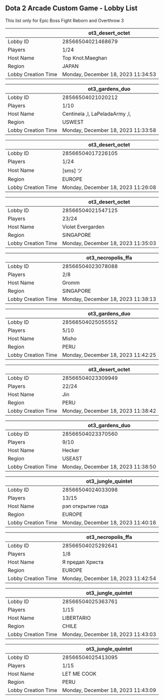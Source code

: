## Dota 2 Arcade Custom Game - Lobby List

This list only for Epic Boss Fight Reborn and Overthrow 3

|  | ot3_desert_octet |
| ------ | ------ |
| Lobby ID | 28566504021468679 |
| Players | 1/24 |
| Host Name | Top Knot.Maeghan |
| Region | JAPAN |
| Lobby Creation Time | Monday, December 18, 2023 11:34:53 |


|  | ot3_gardens_duo |
| ------ | ------ |
| Lobby ID | 28566504021020212 |
| Players | 1/10 |
| Host Name | Centinela ,l, LaPeladaArmy ,l, |
| Region | USWEST |
| Lobby Creation Time | Monday, December 18, 2023 11:33:58 |


|  | ot3_desert_octet |
| ------ | ------ |
| Lobby ID | 28566504017226105 |
| Players | 1/24 |
| Host Name | [sms] ツ |
| Region | EUROPE |
| Lobby Creation Time | Monday, December 18, 2023 11:26:08 |


|  | ot3_desert_octet |
| ------ | ------ |
| Lobby ID | 28566504021547125 |
| Players | 23/24 |
| Host Name | Violet Evergarden |
| Region | SINGAPORE |
| Lobby Creation Time | Monday, December 18, 2023 11:35:03 |


|  | ot3_necropolis_ffa |
| ------ | ------ |
| Lobby ID | 28566504023078088 |
| Players | 2/8 |
| Host Name | Gromm |
| Region | SINGAPORE |
| Lobby Creation Time | Monday, December 18, 2023 11:38:13 |


|  | ot3_gardens_duo |
| ------ | ------ |
| Lobby ID | 28566504025055552 |
| Players | 5/10 |
| Host Name | Misho |
| Region | PERU |
| Lobby Creation Time | Monday, December 18, 2023 11:42:25 |


|  | ot3_desert_octet |
| ------ | ------ |
| Lobby ID | 28566504023309949 |
| Players | 22/24 |
| Host Name | Jin |
| Region | PERU |
| Lobby Creation Time | Monday, December 18, 2023 11:38:42 |


|  | ot3_gardens_duo |
| ------ | ------ |
| Lobby ID | 28566504023370560 |
| Players | 9/10 |
| Host Name | Hecker |
| Region | USEAST |
| Lobby Creation Time | Monday, December 18, 2023 11:38:50 |


|  | ot3_jungle_quintet |
| ------ | ------ |
| Lobby ID | 28566504024033098 |
| Players | 13/15 |
| Host Name | рэп открытие года |
| Region | EUROPE |
| Lobby Creation Time | Monday, December 18, 2023 11:40:16 |


|  | ot3_necropolis_ffa |
| ------ | ------ |
| Lobby ID | 28566504025292641 |
| Players | 1/8 |
| Host Name | Я предал Христа |
| Region | EUROPE |
| Lobby Creation Time | Monday, December 18, 2023 11:42:54 |


|  | ot3_jungle_quintet |
| ------ | ------ |
| Lobby ID | 28566504025363761 |
| Players | 1/15 |
| Host Name | LIBERTARIO |
| Region | CHILE |
| Lobby Creation Time | Monday, December 18, 2023 11:43:03 |


|  | ot3_jungle_quintet |
| ------ | ------ |
| Lobby ID | 28566504025413095 |
| Players | 1/15 |
| Host Name | LET ME COOK |
| Region | PERU |
| Lobby Creation Time | Monday, December 18, 2023 11:43:09 |


